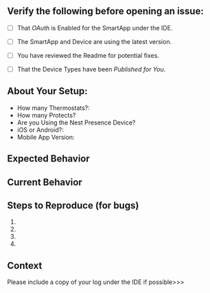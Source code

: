 <!--- Provide a general summary of the issue in the Title above -->

## Verify the following before opening an issue:
<!--- Go over all the following points, and put an `x` in all the boxes that apply. -->
<!--- If you're unsure about any of these, don't hesitate to ask. We're here to help! -->
- [ ] That _OAuth_ is Enabled for the SmartApp under the IDE.
- [ ] The SmartApp and Device are using the latest version.
- [ ] You have reviewed the Readme for potential fixes.
- [ ] That the Device Types have been _Published for You_.


## About Your Setup:
* How many Thermostats?:
* How many Protects?
* Are you Using the Nest Presence Device?
* iOS or Android?:
* Mobile App Version:


## Expected Behavior
<!--- If you're describing a bug, tell us what should happen -->
<!--- If you're suggesting a change/improvement, tell us how it should work -->

## Current Behavior
<!--- If describing a bug, tell us what happens instead of the expected behavior -->
<!--- If suggesting a change/improvement, explain the difference from current behavior -->


## Steps to Reproduce (for bugs)
<!--- Provide a link to a live example, or an unambiguous set of steps to -->
<!--- reproduce this bug. Include code to reproduce, if relevant -->
1.
2.
3.
4.

## Context
<!--- How has this issue affected you? What are you trying to accomplish? -->
<!--- Providing context helps us come up with a solution that is most useful in the real world -->
Please include a copy of your log under the IDE if possible>>>